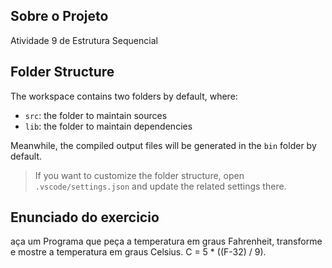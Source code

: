 ## Sobre o Projeto

Atividade 9 de Estrutura Sequencial

## Folder Structure

The workspace contains two folders by default, where:

- `src`: the folder to maintain sources
- `lib`: the folder to maintain dependencies

Meanwhile, the compiled output files will be generated in the `bin` folder by default.

> If you want to customize the folder structure, open `.vscode/settings.json` and update the related settings there.

## Enunciado do exercicio

aça um Programa que peça a temperatura em graus Fahrenheit, transforme e mostre a temperatura em graus Celsius.
C = 5 * ((F-32) / 9).